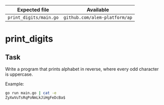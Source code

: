 | Expected file          | Available                     |
| ---------------------- | ----------------------------- |
| `print_digits/main.go` | `github.com/alem-platform/ap` |

# print_digits

## Task

Write a program that prints alphabet in reverse, where every odd character is uppercase.

Example:

```sh
go run main.go | cat -e
ZyXwVuTsRqPoNmLkJiHgFeDcBa$
```
